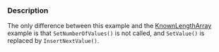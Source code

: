 ### Description

The only difference between this example and the [KnownLengthArray](../KnownLengthArray) example is that `SetNumberOfValues()` is not called, and `SetValue()` is replaced by `InsertNextValue()`.
